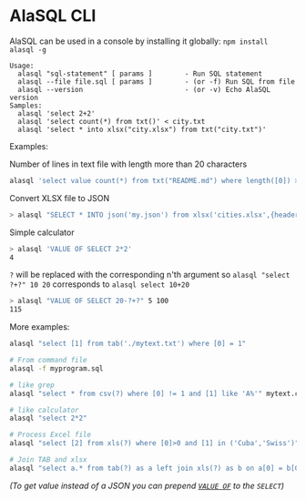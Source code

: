 # AlaSQL CLI 


AlaSQL can be used in a console by installing it globally: `npm install alasql -g` 


```
Usage:
  alasql "sql-statement" [ params ]        - Run SQL statement
  alasql --file file.sql [ params ]        - (or -f) Run SQL from file
  alasql --version                         - (or -v) Echo AlaSQL version
Samples:
  alasql 'select 2+2'
  alasql 'select count(*) from txt()' < city.txt
  alasql 'select * into xlsx("city.xlsx") from txt("city.txt")'
```




Examples:

Number of lines in text file with length more than 20 characters 

``` bash
alasql 'select value count(*) from txt("README.md") where length([0]) > 20'
```



Convert XLSX file to JSON

```bash
> alasql "SELECT * INTO json('my.json') from xlsx('cities.xlsx',{headers:true}) WHERE population > 20000000"
```

Simple calculator

``` bash
> alasql 'VALUE OF SELECT 2*2'
4
```

`?` will be replaced with the corresponding n'th argument so `alasql "select ?+?" 10 20` corresponds to `alasql select 10+20` 

```bash
> alasql "VALUE OF SELECT 20-?+?" 5 100
115
```

More examples:

```bash
alasql "select [1] from tab('./mytext.txt') where [0] = 1"

# From command file
alasql -f myprogram.sql 

# like grep 
alasql "select * from csv(?) where [0] != 1 and [1] like 'A%'" mytext.csv

# like calculator
alasql "select 2*2"

# Process Excel file
alasql "select [2] from xls(?) where [0]>0 and [1] in ('Cuba','Swiss')" mysheet.xlsx

# Join TAB and xlsx
alasql "select a.* from tab(?) as a left join xls(?) as b on a[0] = b[0] where b[0] != 2" sales.txt cities.xls
``` 

_(To get value instead of a JSON you can prepend [`VALUE OF`](Value) to the `SELECT`)_

